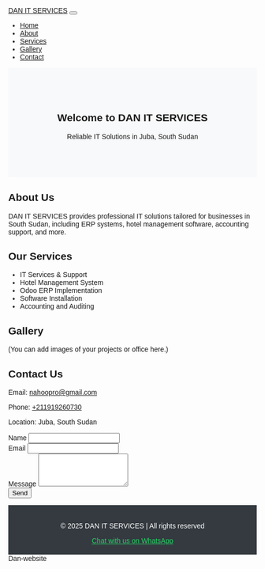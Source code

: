 <!DOCTYPE html><html lang="en">
<head>
  <meta charset="UTF-8">
  <meta name="viewport" content="width=device-width, initial-scale=1.0">
  <title>DAN IT SERVICES</title>
  <link rel="stylesheet" href="https://cdn.jsdelivr.net/npm/bootstrap@5.3.0/dist/css/bootstrap.min.css">
  <style>
    body {
      font-family: Arial, sans-serif;
    }
    .hero {
      background-color: #f8f9fa;
      padding: 60px 0;
      text-align: center;
    }
    .footer {
      background-color: #343a40;
      color: white;
      padding: 20px;
      text-align: center;
    }
  </style>
</head>
<body>
  <!-- Navbar -->
  <nav class="navbar navbar-expand-lg navbar-dark bg-dark">
    <div class="container">
      <a class="navbar-brand" href="#">DAN IT SERVICES</a>
      <button class="navbar-toggler" type="button" data-bs-toggle="collapse" data-bs-target="#navbarNav">
        <span class="navbar-toggler-icon"></span>
      </button>
      <div class="collapse navbar-collapse" id="navbarNav">
        <ul class="navbar-nav ms-auto">
          <li class="nav-item"><a class="nav-link" href="#home">Home</a></li>
          <li class="nav-item"><a class="nav-link" href="#about">About</a></li>
          <li class="nav-item"><a class="nav-link" href="#services">Services</a></li>
          <li class="nav-item"><a class="nav-link" href="#gallery">Gallery</a></li>
          <li class="nav-item"><a class="nav-link" href="#contact">Contact</a></li>
        </ul>
      </div>
    </div>
  </nav>  <!-- Hero Section -->  <section id="home" class="hero">
    <div class="container">
      <h1>Welcome to DAN IT SERVICES</h1>
      <p>Reliable IT Solutions in Juba, South Sudan</p>
    </div>
  </section>  <!-- About Section -->  <section id="about" class="container py-5">
    <h2>About Us</h2>
    <p>DAN IT SERVICES provides professional IT solutions tailored for businesses in South Sudan, including ERP systems, hotel management software, accounting support, and more.</p>
  </section>  <!-- Services Section -->  <section id="services" class="container py-5">
    <h2>Our Services</h2>
    <ul>
      <li>IT Services & Support</li>
      <li>Hotel Management System</li>
      <li>Odoo ERP Implementation</li>
      <li>Software Installation</li>
      <li>Accounting and Auditing</li>
    </ul>
  </section>  <!-- Gallery Section -->  <section id="gallery" class="container py-5">
    <h2>Gallery</h2>
    <p>(You can add images of your projects or office here.)</p>
  </section>  <!-- Contact Section -->  <section id="contact" class="container py-5">
    <h2>Contact Us</h2>
    <p>Email: <a href="mailto:nahoopro@gmail.com">nahoopro@gmail.com</a></p>
    <p>Phone: <a href="tel:+211919260730">+211919260730</a></p>
    <p>Location: Juba, South Sudan</p>
    <form>
      <div class="mb-3">
        <label class="form-label">Name</label>
        <input type="text" class="form-control">
      </div>
      <div class="mb-3">
        <label class="form-label">Email</label>
        <input type="email" class="form-control">
      </div>
      <div class="mb-3">
        <label class="form-label">Message</label>
        <textarea class="form-control" rows="4"></textarea>
      </div>
      <button type="submit" class="btn btn-primary">Send</button>
    </form>
  </section>  <!-- Footer -->  <footer class="footer">
    <p>&copy; 2025 DAN IT SERVICES | All rights reserved</p>
    <a href="https://wa.me/211919260730" style="color: #25D366;">Chat with us on WhatsApp</a>
  </footer>  <script src="https://cdn.jsdelivr.net/npm/bootstrap@5.3.0/dist/js/bootstrap.bundle.min.js"></script></

 Dan-website
